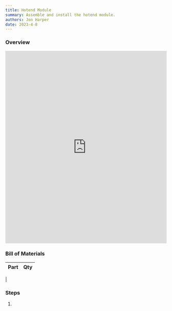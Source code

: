 ```yaml
---
title: Hotend Module
summary: Assemble and install the hotend module.
authors: Jon Harper
date: 2023-4-8
---
```


### Overview

<iframe src="https://jon-harper.github.io/E34M1/assets/vid/hotend.mp4" frameborder="0" width="100%" height="600px" allowfullscreen></iframe>

### Bill of Materials

| Part | Qty |
|---|---|
|

### Steps

1.